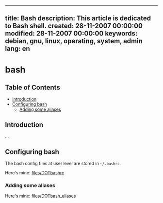-----
title: Bash
description: This article is dedicated to Bash shell.
created: 28-11-2007 00:00:00
modified: 28-11-2007 00:00:00
keywords: debian, gnu, linux, operating, system, admin
lang: en
-----

# bash

## Table of Contents

* [Introduction](#introduction)
* [Configuring bash](#configuring-bash)
    * [Adding some aliases](#adding-some-aliases)

## Introduction

...

## Configuring bash

The bash config files at user level are stored in `~/.bashrc`.

Here's mine: [files/DOTbashrc](files/DOTbashrc)

### Adding some aliases

Here's mine: [files/DOTbash_aliases](files/DOTbash_aliases)
